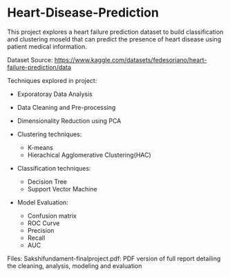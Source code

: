 # Heart-Disease-Prediction

This project explores a heart failure prediction dataset to build classification and clustering moseld that can predict the presence of heart disease using patient medical information.

Dataset Source: https://www.kaggle.com/datasets/fedesoriano/heart-failure-prediction/data

Techniques explored in project:
- Exporatoray Data Analysis
- Data Cleaning and Pre-processing
- Dimensionality Reduction using PCA
- Clustering techniques:
  - K-means
  - Hierachical Agglomerative Clustering(HAC)
  
- Classification techniques:
  - Decision Tree
  - Support Vector Machine

- Model Evaluation:
  - Confusion matrix
  - ROC Curve
  - Precision
  - Recall
  - AUC

Files:
Sakshifundament-finalproject.pdf: PDF version of full report detailing the cleaning, analysis, modeling and evaluation
